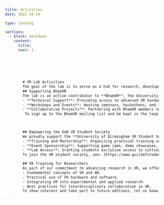 ```yaml
---
title: Activities
date: 2022-10-24

type: landing

sections:
  - block: markdown
    content:
      title:
      text: |-
      
       
        
        
        
        
        # VR Lab Activities  
        The goal of the lab is to serve as a hub for research, development, and training in virtual, augmented, and mixed reality (VR/AR/MR).  
        ## Supporting BhamXR  
        The lab is an active contributor to **BhamXR**, the University’s interdisciplinary community of over 100 academics engaged in extended reality (XR) research. Our activities include:  
        - **Technical Support**: Providing access to advanced VR hardware and tools to enable pioneering research.  
        - **Workshops and Events**: Hosting seminars, hackathons, and interactive sessions to foster knowledge exchange.  
        - **Collaborative Projects**: Partnering with BhamXR members to develop XR solutions for diverse fields like education, healthcare, and the arts.  
         To sign up to the BhamXR mailing list and be kept in the loop about VR, MR, AR activities at UoB, Staff and Students can email majordomo@lists.bham.ac.uk with the text: “subscribe bhamxr”
 
 

        ## Empowering the UoB VR Student Society  
        We proudly support the **University of Birmingham VR Student Society**, a student-led initiative promoting XR technologies. Our contributions include:  
        - **Training and Mentorship**: Organizing practical training sessions and offering expert guidance to build XR development skills.  
        - **Event Sponsorship**: Supporting game jams, demo showcases, and networking events to inspire creativity and collaboration.  
        - **Lab Access**: Granting students exclusive access to cutting-edge VR tools and resources for their projects.  
        To join the VR student society, see: [https://www.guildofstudents.com/organisation/ubvr/](https://www.guildofstudents.com/organisation/ubvr/)

        ## VR Training for Researchers  
        As part of our commitment to advancing research in XR, we offer a **specialized VR course** for academics and students. This course equips participants with the knowledge and skills to leverage VR for innovative research. Key topics include:  
        - Fundamental concepts of VR and AR.  
        - Practical use of XR hardware and software.  
        - Integrating VR into experimental and applied research.  
        - Best practices for interdisciplinary collaboration in XR.  
        To show interest and take part to future editions, let us know by dropping a line on the [Contact Page](/contact)

---
```

